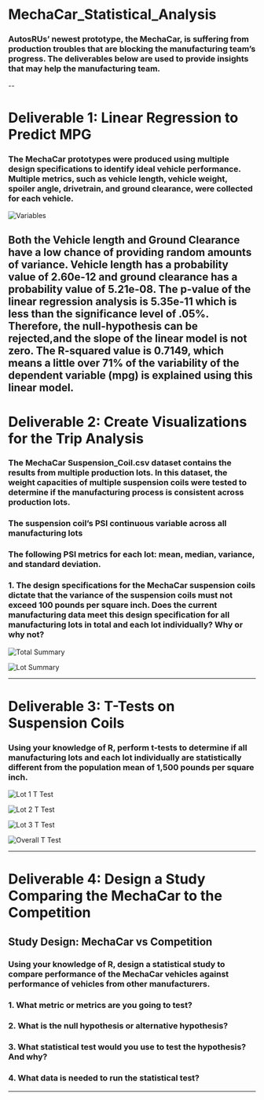 # MechaCar_Statistical_Analysis

### AutosRUs’ newest prototype, the MechaCar, is suffering from production troubles that are blocking the manufacturing team’s progress. The deliverables below are used to provide insights that may help the manufacturing team.
--
# Deliverable 1: Linear Regression to Predict MPG

### The MechaCar prototypes were produced using multiple design specifications to identify ideal vehicle performance. Multiple metrics, such as vehicle length, vehicle weight, spoiler angle, drivetrain, and ground clearance, were collected for each vehicle.

![Variables](https://github.com/bamertz/MechaCar_Statistical_Analysis/blob/8ecb1f07100eb18ae00248784fb01bc7d0227bb3/Pictures/Variables.png)

Both the Vehicle length and Ground Clearance have a low chance of providing random amounts of variance. Vehicle length has a probability value of 2.60e-12 and ground clearance has a probability value of 5.21e-08. The p-value of the linear regression analysis is 5.35e-11 which is less than the significance level of .05%. Therefore, the null-hypothesis can be rejected,and the slope of the linear model is not zero. The R-squared value is 0.7149, which means a little over 71% of the variability of the dependent variable (mpg) is explained using this linear model.
--


# Deliverable 2: Create Visualizations for the Trip Analysis



### The MechaCar Suspension_Coil.csv dataset contains the results from multiple production lots. In this dataset, the weight capacities of multiple suspension coils were tested to determine if the manufacturing process is consistent across production lots.

### The suspension coil’s PSI continuous variable across all manufacturing lots
### The following PSI metrics for each lot: mean, median, variance, and standard deviation.

### 1. The design specifications for the MechaCar suspension coils dictate that the variance of the suspension coils must not exceed 100 pounds per square inch. Does the current manufacturing data meet this design specification for all manufacturing lots in total and each lot individually? Why or why not?

![Total Summary](https://github.com/bamertz/MechaCar_Statistical_Analysis/blob/8ecb1f07100eb18ae00248784fb01bc7d0227bb3/Pictures/Total%20Summary.png)

![Lot Summary](https://github.com/bamertz/MechaCar_Statistical_Analysis/blob/0c812312558b3d9f44bc354c45bc3d4f3ce76b16/Pictures/Lot%20Summary.png)
_______

# Deliverable 3: T-Tests on Suspension Coils

### Using your knowledge of R, perform t-tests to determine if all manufacturing lots and each lot individually are statistically different from the population mean of 1,500 pounds per square inch.

![Lot 1 T Test](https://github.com/bamertz/MechaCar_Statistical_Analysis/blob/32b4b7709c63254834fb42eac45c2576db036f5d/Pictures/Lot%201%20T%20Test.png)


![Lot 2 T Test](https://github.com/bamertz/MechaCar_Statistical_Analysis/blob/32b4b7709c63254834fb42eac45c2576db036f5d/Pictures/Lot%202%20T%20Test.png)


![Lot 3 T Test](https://github.com/bamertz/MechaCar_Statistical_Analysis/blob/32b4b7709c63254834fb42eac45c2576db036f5d/Pictures/Lot%203%20T%20Test.png)

![Overall T Test](https://github.com/bamertz/MechaCar_Statistical_Analysis/blob/8ecb1f07100eb18ae00248784fb01bc7d0227bb3/Pictures/Overall%20T%20Test.png)

_______


# Deliverable 4: Design a Study Comparing the MechaCar to the Competition
## Study Design: MechaCar vs Competition



### Using your knowledge of R, design a statistical study to compare performance of the MechaCar vehicles against performance of vehicles from other manufacturers.

### 1. What metric or metrics are you going to test?
### 2. What is the null hypothesis or alternative hypothesis?
### 3. What statistical test would you use to test the hypothesis? And why?
### 4. What data is needed to run the statistical test?

_____


